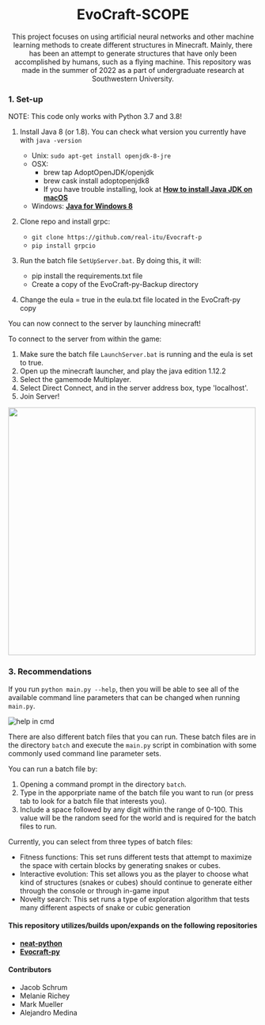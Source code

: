 <div align="center">    
 
<!--- DO NOT FORGET TO REMOVE ALL THE COMMENTS -->  
  
# EvoCraft-SCOPE  
 
<!--- MIGHT NEED SOME EDITING. DON'T THINK THIS IS COMPLETE --> 
 This project focuses on using artificial neural networks and other machine learning methods to create different structures in Minecraft. Mainly, there has been an attempt to generate structures that have only been accomplished by humans, such as a flying machine. This repository was made in the summer of 2022 as a part of undergraduate research at Southwestern University.
<!--- DO NOT FORGET TO SITE THE TWO SOURCES -->  
<!--- IS THIS WHERE THE SOURCES NEED TO BE SITED? OR SHOULD IT BE SOMEWHERE ELSE? -->
<!--- RIGHT NOW JUST THE LINKS ARE HERE. NEEDS TO CITED IT BETTER. -->  

</div>

<!--- THE BATCH FILE TAKES AWAY THE NEED -->
### 1. Set-up
<!--- AFTER LAYOUT AND TEXT IS MORE OR LESS PLACED, FIND WAY TO MAKE LOOK CLEANER BY INDENTING  --> 

NOTE: This code only works with Python 3.7 and 3.8!

1. Install Java 8 (or 1.8). You can check what version you currently have with `java -version`
    - Unix: `sudo apt-get install openjdk-8-jre`
    - OSX:
        - brew tap AdoptOpenJDK/openjdk
        - brew cask install adoptopenjdk8 
        - If you have trouble installing, look at [**How to install Java JDK on macOS**](https://mkyong.com/java/how-to-install-java-on-mac-osx/)
    - Windows: [**Java for Windows 8**](https://www.oracle.com/java/technologies/downloads/#java8)

2. Clone repo and install grpc:
    - `git clone https://github.com/real-itu/Evocraft-p`
    - `pip install grpcio`

3. Run the batch file `SetUpServer.bat`. By doing this, it will:
    - pip install the requirements.txt file
    - Create a copy of the EvoCraft-py-Backup directory

4. Change the eula = true in the eula.txt file located in the EvoCraft-py copy

You can now connect to the server by launching minecraft!

To connect to the server from within the game:
1. Make sure the batch file `LaunchServer.bat` is running and the eula is set to true.
2. Open up the minecraft launcher, and play the java edition 1.12.2
3. Select the gamemode Multiplayer.
4. Select Direct Connect, and in the server address box, type 'localhost'.
5. Join Server!

<!--- ANOTHER PICTURE THAT NEEDS TO BE RECONSIDERED -->
<img src="https://user-images.githubusercontent.com/100097809/171940906-a4be83fd-0825-4cdf-b339-01d8810a1b01.png" width="500">
<!--- THINK OF A BETTER NAME FOR THIS HEADING -->

### 3. Recommendations
If you run `python main.py --help`, then you will be able to see all of the available command line parameters that can be changed when running `main.py`.

<!--- RECONSIDER IMAGE HERE. -->
![help in cmd](https://user-images.githubusercontent.com/100097809/171904819-f48e61f5-7746-47da-b94f-db2d100d32bc.png)

There are also different batch files that you can run. These batch files are in the directory `batch` and execute the `main.py` script in combination with some commonly used command line parameter sets.

You can run a batch file by:
1. Opening a command prompt in the directory `batch`.
2. Type in the apporpriate name of the batch file you want to run (or press tab to look for a batch file that interests you).
3. Include a space followed by any digit within the range of 0-100. This value will be the random seed for the world and is required for the batch files to run. 

Currently, you can select from three types of batch files:
- Fitness functions: This set runs different tests that  attempt to maximize the space with certain blocks by generating snakes or cubes.
- Interactive evolution: This set allows you as the player to choose what kind of structures (snakes or cubes) should continue to generate either through the console or through in-game input
- Novelty search: This set runs a type of exploration algorithm that tests many different aspects of snake or cubic generation
<!--- CHECK AGAIN IF THE RANGE OF RANDOM SEEDS IS 0-100 AND IF THAT IS INCLUSIVE/EXCLUSIVE --> 

<!--- ASK IF THERE SHOULD BE ANY MENTION OF THE PYTESTS IN HERE. -->

<!--- NEED BETTER WAY TO WORD THIS SECTION -->
#### This repository utilizes/builds upon/expands on the following repositories
- [**neat-python**](https://github.com/CodeReclaimers/neat-python)
- [**Evocraft-py**](https://github.com/real-itu/Evocraft-py)

#### Contributors
- Jacob Schrum
- Melanie Richey
- Mark Mueller
- Alejandro Medina
